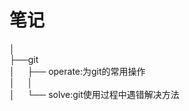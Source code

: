 # 笔记
│</br>
├──git</br>
│&nbsp;&nbsp;&nbsp;&nbsp;&nbsp;├── operate:为git的常用操作</br>
│&nbsp;&nbsp;&nbsp;&nbsp;&nbsp;│</br>
│&nbsp;&nbsp;&nbsp;&nbsp;&nbsp;└── solve:git使用过程中遇错解决方法</br>
